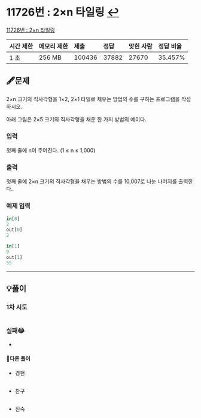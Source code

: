 # 11726번 : 2×n 타일링 [↩](../../acmicpc)

[11726번 : 2×n 타일링](https://www.acmicpc.net/problem/11726)

| 시간 제한 | 메모리 제한 | 제출   | 정답  | 맞힌 사람 | 정답 비율 |
| :-------- | :---------- | :----- | :---- | :-------- | :-------- |
| 1 초      | 256 MB      | 100436 | 37882 | 27670     | 35.457%   |

## 🖋️문제

2×n 크기의 직사각형을 1×2, 2×1 타일로 채우는 방법의 수를 구하는 프로그램을 작성하시오.

아래 그림은 2×5 크기의 직사각형을 채운 한 가지 방법의 예이다.

### 입력

첫째 줄에 n이 주어진다. (1 ≤ n ≤ 1,000)

### 출력

첫째 줄에 2×n 크기의 직사각형을 채우는 방법의 수를 10,007로 나눈 나머지를 출력한다.

### 예제 입력

```python
in[0]
2
out[0]
2

in[1]
9
out[1]
55
```

---

## 💡풀이
### 1차 시도

```python

```
### 실패😂
* 

#### 🤝다른 풀이

* 경현

```java

```

* 찬구

```java

```

* 진숙

```java

```


